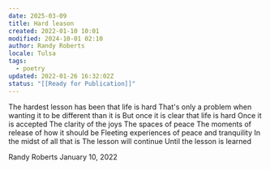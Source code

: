 ```yaml
---
date: 2025-03-09
title: Hard leason
created: 2022-01-10 10:01
modified: 2024-10-01 02:10
author: Randy Roberts
locale: Tulsa
tags:
  - poetry
updated: 2022-01-26 16:32:02Z
status: "[[Ready for Publication]]"
---
```

The hardest lesson has been that life is hard
That's only a problem when wanting it to be different than it is
But once it is clear that life is hard
Once it is accepted
The clarity of the joys
The spaces of peace
The moments of release of how it should be
Fleeting experiences of peace and tranquility
In the midst of all that is
The lesson will continue
Until the lesson is learned

Randy Roberts January 10, 2022
